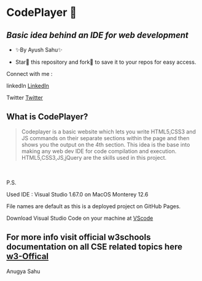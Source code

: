 # CodePlayer 🚀
## _Basic idea behind an IDE for web development_

- ✨By Ayush Sahu✨

- Star🌟 this repository and fork🍴 to save it to your repos for easy access.

Connect with me : 

linkedIn [LinkedIn]

Twitter [Twitter]

## What is CodePlayer?

> Codeplayer is a basic website which lets you write HTML5,CSS3 and JS commands on their separate sections within the page and then shows you the output on the 4th section. This idea is the base into making any web dev IDE for code compilation and execution. HTML5,CSS3,JS,jQuery are the skills used in this project.

\
\
P.S. 

Used IDE : Visual Studio 1.67.0 on MacOS Monterey 12.6

File names are default as this is a deployed project on GitHub Pages.

Download Visual Studio Code on your machine at [VScode]

## For more info visit official w3schools documentation on all CSE related topics here [w3-Offical]

[//]: # 
[LinkedIn]: <https://www.linkedin.com/in/ayushsahu77/>
[Twitter]: <https://twitter.com/Ayush_7477/>
[GoDownload]: <https://go.dev//>
[VScode]:<https://code.visualstudio.com//>
[w3-Offical]: <https://www.w3schools.com//>

Anugya Sahu

